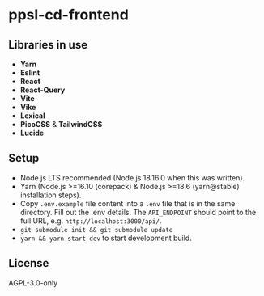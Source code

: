 # ppsl-cd-frontend

## Libraries in use

* **Yarn**
* **Eslint**
* **React**
* **React-Query**
* **Vite**
* **Vike**
* **Lexical**
* **PicoCSS** & **TailwindCSS**
* **Lucide**

## Setup

* Node.js LTS recommended (Node.js 18.16.0 when this was written).
* Yarn (Node.js >=16.10 (corepack) & Node.js >=18.6 (yarn@stable) installation steps).
* Copy `.env.example` file content into a `.env` file that is in the same directory.
  Fill out the .env details.
  The `API_ENDPOINT` should point to the full URL, e.g. `http://localhost:3000/api/`.
* `git submodule init && git submodule update`
* `yarn && yarn start-dev` to start development build.

## License

AGPL-3.0-only
